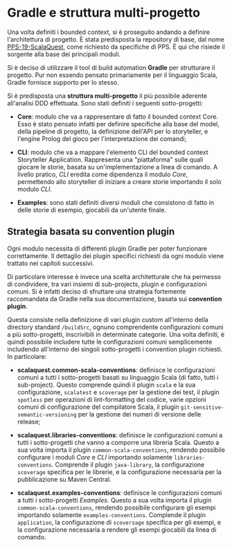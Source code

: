 # Gradle e struttura multi-progetto

Una volta definiti i bounded context, si è proseguito andando a definire
l'architettura di progetto. È stata predisposta la repository di base, dal nome
[PPS-19-ScalaQuest](https://github.com/scalaquest/PPS-19-ScalaQuest), come
richiesto da specifiche di PPS. È qui che risiede il sorgente alla base dei
principali moduli.

Si è deciso di utilizzare il tool di build automation **Gradle** per strutturare
il progetto. Pur non essendo pensato primariamente per il linguaggio Scala,
Gradle fornisce supporto per lo stesso.

Si è predisposta una **struttura multi-progetto** il più possibile aderente
all'analisi DDD effettuata. Sono stati definiti i seguenti sotto-progetti:

- **Core**: modulo che va a rappresentare di fatto il bounded context Core. Esso
  è stato pensato infatti per definire specifiche alla base del model, della
  pipeline di progetto, la definizione dell'API per lo storyteller, e l'engine
  Prolog del gioco per l'interpretazione dei comandi;

- **CLI**: modulo che va a mappare l'elemento CLI del bounded context
  Storyteller Application. Rappresenta una "piattaforma" sulle quali giocare le
  storie, basata su un'implementazione a linea di comando. A livello pratico,
  _CLI_ eredita come dipendenza il modulo _Core_, permettendo allo storyteller
  di iniziare a creare storie importando il solo modulo _CLI_.

- **Examples**: sono stati definiti diversi moduli che consistono di fatto in
  delle storie di esempio, giocabili da un'utente finale.

## Strategia basata su convention plugin

Ogni modulo necessita di differenti plugin Gradle per poter funzionare
correttamente. Il dettaglio dei plugin specifici richiesti da ogni modulo viene
trattato nei capitoli successivi.

Di particolare interesse è invece una scelta architetturale che ha permesso di
condividere, tra vari insiemi di sub-projects, plugin e configurazioni comuni.
Si è infatti deciso di sfruttare una strategia fortemente raccomandata da Gradle
nella sua documentazione, basata sui **convention plugin**.

Questa consiste nella definizione di vari plugin custom all'interno della
directory standard `/buildSrc`, ognuno comprendente configurazioni comuni a più
sotto-progetti, inscrivibili in determinate categorie. Una volta definiti, è
quindi possibile includere tutte le configurazioni comuni semplicemente
includendo all'interno dei singoli sotto-progetti i convention plugin richiesti.
In particolare:

- **scalaquest.common-scala-conventions**: definisce le configurazioni comuni a
  tutti i sotto-progetti basati su linguaggio Scala (di fatto, tutti i
  sub-project). Questo comprende quindi il plugin `scala` e la sua
  configurazione, `scalatest` e `scoverage` per la gestione dei test, il plugin
  `spotless` per operazioni di lint-formatting del codice, varie opzioni comuni
  di configurazione del compilatore Scala, il plugin
  `git-sensitive-semantic-versioning` per la gestione dei numeri di versione
  delle release;

- **scalaquest.libraries-conventions**: definisce le configurazioni comuni a
  tutti i sotto-progetti che vanno a comporre una libreria Scala. Questo a sua
  volta importa il plugin `common-scala-conventions`, rendendo possibile
  configurare i moduli _Core_ e _CLI_ importando solamente
  `libraries-conventions`. Comprende il plugin `java-library`, la configurazione
  `scoverage` specifica per le librerie, e la configurazione necessaria per la
  pubblicazione su Maven Central.

- **scalaquest.examples-conventions**: definisce le configurazioni comuni a
  tutti i sotto-progetti _Examples_. Questo a sua volta importa il plugin
  `common-scala-conventions`, rendendo possibile configurare gli esempi
  importando solamente `examples-conventions`. Complende il plugin
  `application`, la configurazione di `scoversage` specifica per gli esempi, e
  la configurazione necessaria a rendere gli esempi giocabili da linea di
  comando.
